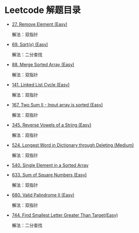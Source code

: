 # Leetcode 解题目录

- [27. Remove Element (Easy)](https://goldenaarcher.blog.csdn.net/article/details/118137704)

  解法：双指针

- [69. Sqrt(x) (Easy)](https://goldenaarcher.blog.csdn.net/article/details/118638265)

  解法：二分查找

- [88. Merge Sorted Array (Easy)](https://goldenaarcher.blog.csdn.net/article/details/118040111)

  解法：双指针

- [141. Linked List Cycle (Easy)](https://goldenaarcher.blog.csdn.net/article/details/118078119)

  解法：双指针

- [167. Two Sum II - Input array is sorted (Easy)](https://goldenaarcher.blog.csdn.net/article/details/117911867)

  解法：双指针

- [345. Reverse Vowels of a String (Easy)](https://goldenaarcher.blog.csdn.net/article/details/117968528)

  解法：双指针

- [524. Longest Word in Dictionary through Deleting (Medium)](https://leetcode.com/problems/longest-word-in-dictionary-through-deleting/description/)

  解法：双指针

- [540. Single Element in a Sorted Array](https://goldenaarcher.blog.csdn.net/article/details/118998090)

- [633. Sum of Square Numbers (Easy)](https://goldenaarcher.blog.csdn.net/article/details/117911867)

  解法：双指针

- [680. Valid Palindrome II (Easy)](https://goldenaarcher.blog.csdn.net/article/details/118008220)

  解法：双指针

- [744. Find Smallest Letter Greater Than Target(Easy)](https://goldenaarcher.blog.csdn.net/article/details/118691478)

  解法：二分查找
